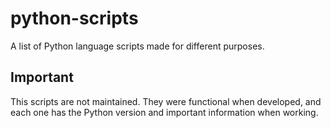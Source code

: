 # python-scripts
A list of Python language scripts made for different purposes.

## Important

This scripts are not maintained. They were functional when developed, and each one has the Python 
version and important information when working.
